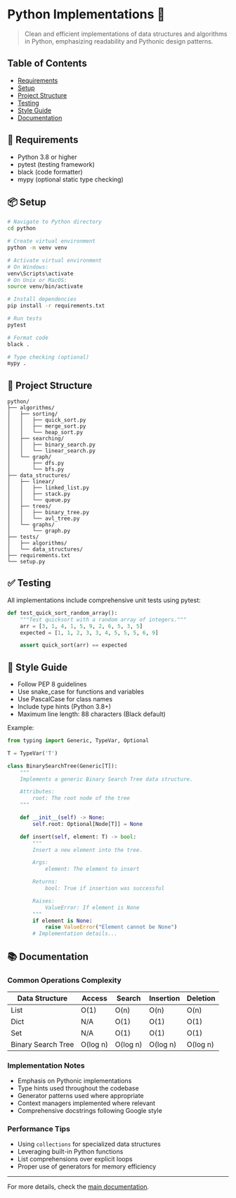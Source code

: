 # Python Implementations 🐍

> Clean and efficient implementations of data structures and algorithms in Python, emphasizing readability and Pythonic design patterns.

## Table of Contents

- [Requirements](#requirements)
- [Setup](#setup)
- [Project Structure](#project-structure)
- [Testing](#testing)
- [Style Guide](#style-guide)
- [Documentation](#documentation)

## 🔧 Requirements

- Python 3.8 or higher
- pytest (testing framework)
- black (code formatter)
- mypy (optional static type checking)

## 📦 Setup

```bash
# Navigate to Python directory
cd python

# Create virtual environment
python -m venv venv

# Activate virtual environment
# On Windows:
venv\Scripts\activate
# On Unix or MacOS:
source venv/bin/activate

# Install dependencies
pip install -r requirements.txt

# Run tests
pytest

# Format code
black .

# Type checking (optional)
mypy .
```

## 📁 Project Structure

```plaintext
python/
├── algorithms/
│   ├── sorting/
│   │   ├── quick_sort.py
│   │   ├── merge_sort.py
│   │   └── heap_sort.py
│   ├── searching/
│   │   ├── binary_search.py
│   │   └── linear_search.py
│   └── graph/
│       ├── dfs.py
│       └── bfs.py
├── data_structures/
│   ├── linear/
│   │   ├── linked_list.py
│   │   ├── stack.py
│   │   └── queue.py
│   ├── trees/
│   │   ├── binary_tree.py
│   │   └── avl_tree.py
│   └── graphs/
│       └── graph.py
├── tests/
│   ├── algorithms/
│   └── data_structures/
├── requirements.txt
└── setup.py
```

## ✅ Testing

All implementations include comprehensive unit tests using pytest:

```python
def test_quick_sort_random_array():
    """Test quicksort with a random array of integers."""
    arr = [3, 1, 4, 1, 5, 9, 2, 6, 5, 3, 5]
    expected = [1, 1, 2, 3, 3, 4, 5, 5, 5, 6, 9]

    assert quick_sort(arr) == expected
```

## 📝 Style Guide

- Follow PEP 8 guidelines
- Use snake_case for functions and variables
- Use PascalCase for class names
- Include type hints (Python 3.8+)
- Maximum line length: 88 characters (Black default)

Example:

```python
from typing import Generic, TypeVar, Optional

T = TypeVar('T')

class BinarySearchTree(Generic[T]):
    """
    Implements a generic Binary Search Tree data structure.

    Attributes:
        root: The root node of the tree
    """

    def __init__(self) -> None:
        self.root: Optional[Node[T]] = None

    def insert(self, element: T) -> bool:
        """
        Insert a new element into the tree.

        Args:
            element: The element to insert

        Returns:
            bool: True if insertion was successful

        Raises:
            ValueError: If element is None
        """
        if element is None:
            raise ValueError("Element cannot be None")
        # Implementation details...
```

## 📚 Documentation

### Common Operations Complexity

| Data Structure     | Access   | Search   | Insertion | Deletion |
| ------------------ | -------- | -------- | --------- | -------- |
| List               | O(1)     | O(n)     | O(n)      | O(n)     |
| Dict               | N/A      | O(1)     | O(1)      | O(1)     |
| Set                | N/A      | O(1)     | O(1)      | O(1)     |
| Binary Search Tree | O(log n) | O(log n) | O(log n)  | O(log n) |

### Implementation Notes

- Emphasis on Pythonic implementations
- Type hints used throughout the codebase
- Generator patterns used where appropriate
- Context managers implemented where relevant
- Comprehensive docstrings following Google style

### Performance Tips

- Using `collections` for specialized data structures
- Leveraging built-in Python functions
- List comprehensions over explicit loops
- Proper use of generators for memory efficiency

---

For more details, check the [main documentation](../README.md).
